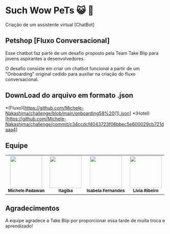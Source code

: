 # Such Wow PeTs :smiley_cat: :dog:

Criação de um assistente virtual [ChatBot]

## Petshop [Fluxo Conversacional]

Esse chatbot faz parte de um desafio proposto pela Team Take Blip para jovens aspirantes a desenvolvedores. 

O desafio consiste em criar um chatbot funcional a partir de um "Onboarding" original cedido para auxiliar na criação
do fluxo conversacional. 

## DownLoad do arquivo em formato .json

*(Fluxo)[https://github.com/Michele-Nakashima/challenge/blob/main/onboarding58%20(1).json]
*(Hotel)[https://github.com/Michele-Nakashima/challenge/commit/c34ccdcf4043723f06bbec5e600029cb721daaa4]


## Equipe 

<table>
  <tbody><tr>
     <td align="center"><a href="https://github.com/Michele-Nakashima" rel="nofollow"><img src="https://avatars.githubusercontent.com/u/83414697?v=4" width="100px;" alt="" style="max-width: 100%;"><br><sub><b>Michele Padawan</b></sub></a><br> 
        <td align="center"><a href="github.com/k010te" rel="nofollow"><img src="https://avatars.githubusercontent.com/u/79667685?v=4" width="100px;" alt="" style="max-width: 100%;"><br><sub><b>Itagiba</b></sub></a><br> 
            <td align="center"><a href="https://github.com/bebelicha" rel="nofollow"><img src="https://avatars.githubusercontent.com/u/61983593?v=4" width="100px;" alt="" style="max-width: 100%;"><br><sub><b>Isabela Fernandes</b></sub></a><br> 
               <td align="center"><a href="https://github.com/lviaribeiro" rel="nofollow"><img src="https://avatars.githubusercontent.com/u/69217415?v=4" width="100px;" alt="" style="max-width: 100%;"><br><sub><b>Lívia Ribeiro</b></sub></a><br> 
              
                     
</tbody></table>

## Agradecimentos

A equipe agradece a Take Blip por proporcionar essa tarde de muita troca e aprendizado!

        
